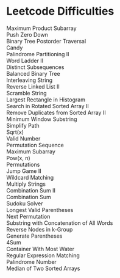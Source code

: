 Leetcode Difficulties
========
Maximum Product Subarray<br>
Push Zero Down<br>
Binary Tree Postorder Traversal<br>
Candy<br>
Palindrome Partitioning II<br>
Word Ladder II<br>
Distinct Subsequences<br>
Balanced Binary Tree<br>
Interleaving String<br>
Reverse Linked List II<br>
Scramble String<br>
Largest Rectangle in Histogram<br>
Search in Rotated Sorted Array II<br>
Remove Duplicates from Sorted Array II<br>
Minimum Window Substring<br>
Simplify Path<br>
Sqrt(x)<br>
Valid Number<br>
Permutation Sequence<br>
Maximum Subarray<br>
Pow(x, n)<br>
Permutations<br>
Jump Game II<br>
Wildcard Matching<br>
Multiply Strings<br>
Combination Sum II<br>
Combination Sum<br>
Sudoku Solver<br>
Longest Valid Parentheses<br>
Next Permutation<br>
Substring with Concatenation of All Words<br>
Reverse Nodes in k-Group<br>
Generate Parentheses<br>
4Sum<br>
Container With Most Water<br>
Regular Expression Matching<br>
Palindrome Number<br>
Median of Two Sorted Arrays<br>
